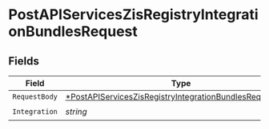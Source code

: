 # PostAPIServicesZisRegistryIntegrationBundlesRequest


## Fields

| Field                                                                                                                                          | Type                                                                                                                                           | Required                                                                                                                                       | Description                                                                                                                                    |
| ---------------------------------------------------------------------------------------------------------------------------------------------- | ---------------------------------------------------------------------------------------------------------------------------------------------- | ---------------------------------------------------------------------------------------------------------------------------------------------- | ---------------------------------------------------------------------------------------------------------------------------------------------- |
| `RequestBody`                                                                                                                                  | [*PostAPIServicesZisRegistryIntegrationBundlesRequestBody](../../models/operations/postapiserviceszisregistryintegrationbundlesrequestbody.md) | :heavy_minus_sign:                                                                                                                             | N/A                                                                                                                                            |
| `Integration`                                                                                                                                  | *string*                                                                                                                                       | :heavy_check_mark:                                                                                                                             | N/A                                                                                                                                            |